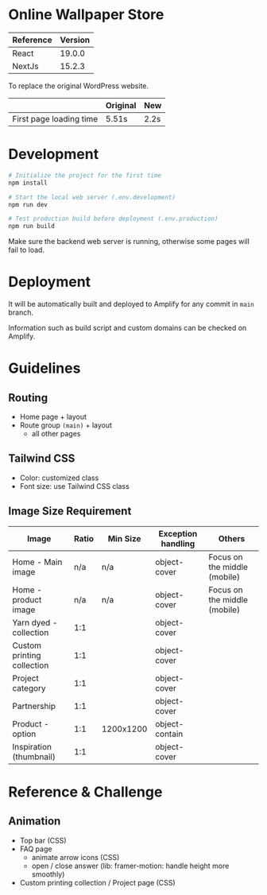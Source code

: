 # Online Wallpaper Store

| Reference | Version |
|-----------|---------|
| React     | 19.0.0  |
| NextJs    | 15.2.3  |

To replace the original WordPress website.

|                         | Original | New   |
|-------------------------|----------|-------|
| First page loading time | 5.51s    | 2.2s  |

# Development

```sh
# Initialize the project for the first time
npm install

# Start the local web server (.env.development)
npm run dev

# Test production build before deployment (.env.production)
npm run build
```

Make sure the backend web server is running, otherwise some pages will fail to load.

# Deployment

It will be automatically built and deployed to Amplify for any commit in `main` branch.

Information such as build script and custom domains can be checked on Amplify.

# Guidelines

## Routing

- Home page + layout
- Route group `(main)` + layout
  - all other pages

## Tailwind CSS

- Color: customized class
- Font size: use Tailwind CSS class

## Image Size Requirement

| Image                      | Ratio | Min Size  | Exception handling | Others                       |
|----------------------------|-------|-----------|--------------------|------------------------------|
| Home - Main image          | n/a   | n/a       | object-cover       | Focus on the middle (mobile) |
| Home - product image       | n/a   | n/a       | object-cover       | Focus on the middle (mobile) |
| Yarn dyed - collection     | 1:1   |           | object-cover       |
| Custom printing collection | 1:1   |           | object-cover       |
| Project category           | 1:1   |           | object-cover       |
| Partnership                | 1:1   |           | object-cover       |
| Product - option           | 1:1   | 1200x1200 | object-contain     |
| Inspiration (thumbnail)    | 1:1   |           | object-cover       |

# Reference & Challenge

## Animation

- Top bar (CSS)
- FAQ page
  - animate arrow icons (CSS)
  - open / close answer (lib: framer-motion: handle height more smoothly)
- Custom printing collection / Project page (CSS)